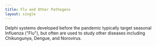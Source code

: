 ```yaml
---
title: Flu and Other Pathogens
layout: single
---
```


Delphi systems developed before the pandemic typically target seasonal Influenza ("Flu"), but often are used to study other diseases including Chikungunya, Dengue, and Norovirus.
